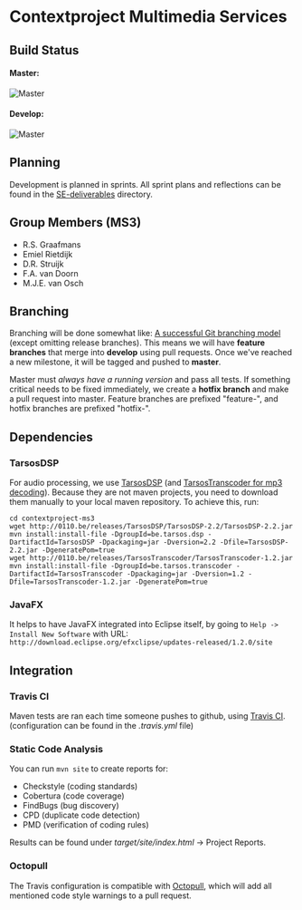 # Contextproject Multimedia Services

## Build Status
#### Master:
![Master](https://travis-ci.org/daveystruijk/contextproject-ms3.svg?branch=master)
#### Develop:
![Master](https://travis-ci.org/daveystruijk/contextproject-ms3.svg?branch=develop)

## Planning
Development is planned in sprints. All sprint plans and reflections can be found in the [SE-deliverables](https://github.com/daveystruijk/contextproject-ms3/tree/develop/contextproject-ms3/SE-deliverables) directory.

## Group Members (MS3)
- R.S. Graafmans
- Emiel Rietdijk
- D.R. Struijk
- F.A. van Doorn
- M.J.E. van Osch

## Branching
Branching will be done somewhat like: [A successful Git branching model](http://nvie.com/posts/a-successful-git-branching-model/) (except omitting release branches). This means we will have **feature branches** that merge into **develop** using pull requests. Once we've reached a new milestone, it will be tagged and pushed to **master**.

Master must *always have a running version* and pass all tests. If something critical needs to be fixed immediately, we create a **hotfix branch** and make a pull request into master. Feature branches are prefixed "feature-", and hotfix branches are prefixed "hotfix-".

## Dependencies
### TarsosDSP
For audio processing, we use [TarsosDSP](https://github.com/JorenSix/TarsosDSP) (and [TarsosTranscoder for mp3 decoding](https://github.com/JorenSix/TarsosTranscoder)). Because they are not maven projects, you need to download them manually to your local maven repository. To achieve this, run:
```
cd contextproject-ms3
wget http://0110.be/releases/TarsosDSP/TarsosDSP-2.2/TarsosDSP-2.2.jar
mvn install:install-file -DgroupId=be.tarsos.dsp -DartifactId=TarsosDSP -Dpackaging=jar -Dversion=2.2 -Dfile=TarsosDSP-2.2.jar -DgeneratePom=true
wget http://0110.be/releases/TarsosTranscoder/TarsosTranscoder-1.2.jar
mvn install:install-file -DgroupId=be.tarsos.transcoder -DartifactId=TarsosTranscoder -Dpackaging=jar -Dversion=1.2 -Dfile=TarsosTranscoder-1.2.jar -DgeneratePom=true
```

### JavaFX
It helps to have JavaFX integrated into Eclipse itself, by going to ```Help -> Install New Software``` with URL: ```http://download.eclipse.org/efxclipse/updates-released/1.2.0/site```

## Integration
### Travis CI
Maven tests are ran each time someone pushes to github, using [Travis CI](https://travis-ci.org/). (configuration can be found in the *.travis.yml* file)

### Static Code Analysis
You can run ```mvn site``` to create reports for:

- Checkstyle (coding standards)
- Cobertura (code coverage)
- FindBugs (bug discovery)
- CPD (duplicate code detection)
- PMD (verification of coding rules)

Results can be found under *target/site/index.html* -> Project Reports.

### Octopull
The Travis configuration is compatible with [Octopull](http://www.rmhartog.me/octopull/), which will add all mentioned code style warnings to a pull request.

